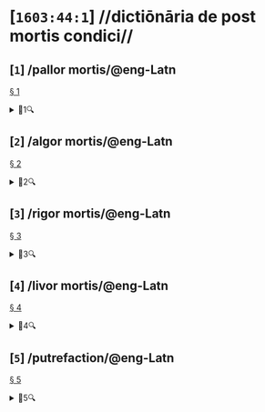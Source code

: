 # [`1603:44:1`] //dictiōnāria de post mortis condici//


<!--{'#item+conceptum+numerordinatio': '1603:1:1:44:1', '#item+conceptum+codicem': '44_1', '#status+conceptum': '70', '#status+conceptum+codicem': '70', '#item+rem+i_qcc+is_zxxx+ix_n1603': '1603:44:1', '#item+rem+i_qcc+is_zxxx+ix_regex': '', '#item+rem+i_qcc+is_zxxx+ix_wikiq': 'Q99312209', '#item+rem+i_mul+is_zyyy': '//dictiōnāria de post mortis condici//', '#item+rem+i_mul+is_zyyy+ix_trivium': '', '#item+rem+i_mul+is_zyyy+ix_trivium+ix_iri': '', '#item+rem+i_lat+is_latn': '', '#item+rem+i_arb+is_arab': '', '#item+rem+i_rus+is_cyrl': '', '#item+rem+i_ben+is_beng': ''}-->
## [`1`] /pallor mortis/@eng-Latn

<a id='1' href='#1'>§ 1</a>


<details><summary>🔎1🔍</summary>
  <dl>
    <dt>#item+conceptum+numerordinatio</dt>
    <dd>1603:44:1:1</dd>
    <dt>#item+conceptum+codicem</dt>
    <dd>1</dd>
    <dt>#status+conceptum</dt>
    <dd>60</dd>
    <dt>#status+conceptum+codicem</dt>
    <dd>60</dd>
    <dt>#item+rem+i_qcc+is_zxxx+ix_wikiq</dt>
    <dd>Q3493484</dd>
    <dt>#item+rem+i_qcc+is_zxxx+ix_hxlix</dt>
    <dd>ix_pallormortis</dd>
    <dt>#item+rem+i_qcc+is_zxxx+ix_hxlvoc</dt>
    <dd>v_lat_pallormortis</dd>
    <dt>#item+rem+i_ara+is_arab</dt>
    <dd>شحوب الموت</dd>
    <dt>#item+rem+i_rus+is_cyrl</dt>
    <dd>трупная бледность</dd>
    <dt>#item+rem+i_por+is_latn</dt>
    <dd>pallor mortis</dd>
    <dt>#item+rem+i_eng+is_latn</dt>
    <dd>pallor mortis</dd>
    <dt>#item+rem+i_fra+is_latn</dt>
    <dd>pallor mortis</dd>
    <dt>#item+rem+i_nld+is_latn</dt>
    <dd>pallor mortis</dd>
    <dt>#item+rem+i_deu+is_latn</dt>
    <dd>pallor mortis</dd>
    <dt>#item+rem+i_spa+is_latn</dt>
    <dd>pallor mortis</dd>
    <dt>#item+rem+i_ita+is_latn</dt>
    <dd>pallor mortis</dd>
    <dt>#item+rem+i_swe+is_latn</dt>
    <dd>likblekhet</dd>
    <dt>#item+rem+i_pol+is_latn</dt>
    <dd>bladość pośmiertna</dd>
    <dt>#item+rem+i_fin+is_latn</dt>
    <dd>kuolonkalpeus</dd>
    <dt>#item+rem+i_vie+is_latn</dt>
    <dd>tái nhạt tử thi</dd>
    <dt>#item+rem+i_bul+is_cyrl</dt>
    <dd>трупна бледост</dd>
    <dt>#item+rem+i_slv+is_latn</dt>
    <dd>mrliška bledica</dd>
    <dt>#item+rem+i_ces+is_latn</dt>
    <dd>pallor mortis</dd>
  </dl>
</details>



## [`2`] /algor mortis/@eng-Latn

<a id='2' href='#2'>§ 2</a>


<details><summary>🔎2🔍</summary>
  <dl>
    <dt>#item+conceptum+numerordinatio</dt>
    <dd>1603:44:1:2</dd>
    <dt>#item+conceptum+codicem</dt>
    <dd>2</dd>
    <dt>#status+conceptum</dt>
    <dd>60</dd>
    <dt>#status+conceptum+codicem</dt>
    <dd>60</dd>
    <dt>#item+rem+i_qcc+is_zxxx+ix_wikiq</dt>
    <dd>Q1500381</dd>
    <dt>#item+rem+i_qcc+is_zxxx+ix_hxlix</dt>
    <dd>ix_algormortis</dd>
    <dt>#item+rem+i_qcc+is_zxxx+ix_hxlvoc</dt>
    <dd>v_lat_algormortis</dd>
    <dt>#item+rem+i_ara+is_arab</dt>
    <dd>برودة الموت</dd>
    <dt>#item+rem+i_rus+is_cyrl</dt>
    <dd>посмертное охлаждение</dd>
    <dt>#item+rem+i_por+is_latn</dt>
    <dd>algor mortis</dd>
    <dt>#item+rem+i_eng+is_latn</dt>
    <dd>algor mortis</dd>
    <dt>#item+rem+i_fra+is_latn</dt>
    <dd>algor mortis</dd>
    <dt>#item+rem+i_nld+is_latn</dt>
    <dd>algor mortis</dd>
    <dt>#item+rem+i_deu+is_latn</dt>
    <dd>algor mortis</dd>
    <dt>#item+rem+i_spa+is_latn</dt>
    <dd>algor mortis</dd>
    <dt>#item+rem+i_ita+is_latn</dt>
    <dd>algor mortis</dd>
    <dt>#item+rem+i_swe+is_latn</dt>
    <dd>likkyla</dd>
    <dt>#item+rem+i_pol+is_latn</dt>
    <dd>oziębienie pośmiertne</dd>
    <dt>#item+rem+i_fin+is_latn</dt>
    <dd>kuolonkylmyys</dd>
    <dt>#item+rem+i_vie+is_latn</dt>
    <dd>mát lạnh tử thi</dd>
    <dt>#item+rem+i_bul+is_cyrl</dt>
    <dd>трупно изстиване</dd>
    <dt>#item+rem+i_slv+is_latn</dt>
    <dd>mrliška ohladitev</dd>
    <dt>#item+rem+i_ces+is_latn</dt>
    <dd>algor mortis</dd>
    <dt>#item+rem+i_jpn+is_jpan</dt>
    <dd>死冷</dd>
  </dl>
</details>



## [`3`] /rigor mortis/@eng-Latn

<a id='3' href='#3'>§ 3</a>


<details><summary>🔎3🔍</summary>
  <dl>
    <dt>#item+conceptum+numerordinatio</dt>
    <dd>1603:44:1:3</dd>
    <dt>#item+conceptum+codicem</dt>
    <dd>3</dd>
    <dt>#status+conceptum</dt>
    <dd>60</dd>
    <dt>#status+conceptum+codicem</dt>
    <dd>60</dd>
    <dt>#item+rem+i_qcc+is_zxxx+ix_wikiq</dt>
    <dd>Q274095</dd>
    <dt>#item+rem+i_qcc+is_zxxx+ix_hxlix</dt>
    <dd>ix_rigormortis</dd>
    <dt>#item+rem+i_qcc+is_zxxx+ix_hxlvoc</dt>
    <dd>v_lat_rigormortis</dd>
    <dt>#item+rem+i_ara+is_arab</dt>
    <dd>تخشب موتي</dd>
    <dt>#item+rem+i_rus+is_cyrl</dt>
    <dd>трупное окоченение</dd>
    <dt>#item+rem+i_por+is_latn</dt>
    <dd>rigor mortis</dd>
    <dt>#item+rem+i_eng+is_latn</dt>
    <dd>rigor mortis</dd>
    <dt>#item+rem+i_fra+is_latn</dt>
    <dd>rigidité cadavérique</dd>
    <dt>#item+rem+i_nld+is_latn</dt>
    <dd>lijkstijfheid</dd>
    <dt>#item+rem+i_deu+is_latn</dt>
    <dd>totenstarre</dd>
    <dt>#item+rem+i_spa+is_latn</dt>
    <dd>rigor mortis</dd>
    <dt>#item+rem+i_ita+is_latn</dt>
    <dd>rigor mortis</dd>
    <dt>#item+rem+i_gle+is_latn</dt>
    <dd>teannáil an bháis</dd>
    <dt>#item+rem+i_swe+is_latn</dt>
    <dd>likstelhet</dd>
    <dt>#item+rem+i_pol+is_latn</dt>
    <dd>stężenie pośmiertne</dd>
    <dt>#item+rem+i_fin+is_latn</dt>
    <dd>kuolonkankeus</dd>
    <dt>#item+rem+i_ron+is_latn</dt>
    <dd>rigor mortis</dd>
    <dt>#item+rem+i_vie+is_latn</dt>
    <dd>co cứng tử thi</dd>
    <dt>#item+rem+i_cat+is_latn</dt>
    <dd>rigidesa cadavèrica</dd>
    <dt>#item+rem+i_ukr+is_cyrl</dt>
    <dd>трупне окоченіння</dd>
    <dt>#item+rem+i_bul+is_cyrl</dt>
    <dd>трупно вкочаняване</dd>
    <dt>#item+rem+i_slv+is_latn</dt>
    <dd>mrliška okorelost</dd>
    <dt>#item+rem+i_nob+is_latn</dt>
    <dd>dødsstivhet</dd>
    <dt>#item+rem+i_ces+is_latn</dt>
    <dd>posmrtná ztuhlost</dd>
    <dt>#item+rem+i_jpn+is_jpan</dt>
    <dd>死後硬直</dd>
    <dt>#item+rem+i_mal+is_mlym</dt>
    <dd>മൃത്യുജകാഠിന്യം</dd>
    <dt>#item+rem+i_ind+is_latn</dt>
    <dd>kaku mayat</dd>
    <dt>#item+rem+i_fas+is_zzzz</dt>
    <dd>جمود نعشی</dd>
    <dt>#item+rem+i_hun+is_latn</dt>
    <dd>hullamerevség</dd>
    <dt>#item+rem+i_glg+is_latn</dt>
    <dd>rigor mortis</dd>
    <dt>#item+rem+i_epo+is_latn</dt>
    <dd>kadavra rigideco</dd>
  </dl>
</details>



## [`4`] /livor mortis/@eng-Latn

<a id='4' href='#4'>§ 4</a>


<details><summary>🔎4🔍</summary>
  <dl>
    <dt>#item+conceptum+numerordinatio</dt>
    <dd>1603:44:1:4</dd>
    <dt>#item+conceptum+codicem</dt>
    <dd>4</dd>
    <dt>#status+conceptum</dt>
    <dd>60</dd>
    <dt>#status+conceptum+codicem</dt>
    <dd>60</dd>
    <dt>#item+rem+i_qcc+is_zxxx+ix_wikiq</dt>
    <dd>Q747953</dd>
    <dt>#item+rem+i_qcc+is_zxxx+ix_hxlix</dt>
    <dd>ix_livormortis</dd>
    <dt>#item+rem+i_qcc+is_zxxx+ix_hxlvoc</dt>
    <dd>v_lat_livormortis</dd>
    <dt>#item+rem+i_ara+is_arab</dt>
    <dd>ازرقاق الجثة</dd>
    <dt>#item+rem+i_rus+is_cyrl</dt>
    <dd>трупные пятна</dd>
    <dt>#item+rem+i_por+is_latn</dt>
    <dd>livor mortis</dd>
    <dt>#item+rem+i_eng+is_latn</dt>
    <dd>livor mortis</dd>
    <dt>#item+rem+i_fra+is_latn</dt>
    <dd>lividités cadavériques</dd>
    <dt>#item+rem+i_nld+is_latn</dt>
    <dd>livor mortis</dd>
    <dt>#item+rem+i_deu+is_latn</dt>
    <dd>totenfleck</dd>
    <dt>#item+rem+i_spa+is_latn</dt>
    <dd>livor mortis</dd>
    <dt>#item+rem+i_ita+is_latn</dt>
    <dd>livor mortis</dd>
    <dt>#item+rem+i_swe+is_latn</dt>
    <dd>likfläck</dd>
    <dt>#item+rem+i_pol+is_latn</dt>
    <dd>plamy pośmiertne</dd>
    <dt>#item+rem+i_fin+is_latn</dt>
    <dd>lautuma</dd>
    <dt>#item+rem+i_vie+is_latn</dt>
    <dd>hồ máu tử thi</dd>
    <dt>#item+rem+i_ukr+is_cyrl</dt>
    <dd>трупні плями</dd>
    <dt>#item+rem+i_bul+is_cyrl</dt>
    <dd>хипостаза</dd>
    <dt>#item+rem+i_nob+is_latn</dt>
    <dd>dødsflekk</dd>
    <dt>#item+rem+i_ces+is_latn</dt>
    <dd>posmrtné skvrny</dd>
    <dt>#item+rem+i_dan+is_latn</dt>
    <dd>livores</dd>
    <dt>#item+rem+i_jpn+is_jpan</dt>
    <dd>死斑</dd>
    <dt>#item+rem+i_ind+is_latn</dt>
    <dd>livor mortis</dd>
    <dt>#item+rem+i_epo+is_latn</dt>
    <dd>livor mortis</dd>
  </dl>
</details>



## [`5`] /putrefaction/@eng-Latn

<a id='5' href='#5'>§ 5</a>


<details><summary>🔎5🔍</summary>
  <dl>
    <dt>#item+conceptum+numerordinatio</dt>
    <dd>1603:44:1:5</dd>
    <dt>#item+conceptum+codicem</dt>
    <dd>5</dd>
    <dt>#status+conceptum</dt>
    <dd>20</dd>
    <dt>#status+conceptum+codicem</dt>
    <dd>11</dd>
    <dt>#item+rem+i_qcc+is_zxxx+ix_wikiq</dt>
    <dd>Q671701</dd>
    <dt>#item+rem+i_qcc+is_zxxx+ix_hxlix</dt>
    <dd>ix_putrefactiocadaveris</dd>
    <dt>#item+rem+i_qcc+is_zxxx+ix_hxlvoc</dt>
    <dd>v_lat_putrefactiocadaveris</dd>
    <dt>#item+rem+i_ara+is_arab</dt>
    <dd>تعفن</dd>
    <dt>#item+rem+i_rus+is_cyrl</dt>
    <dd>гниение</dd>
    <dt>#item+rem+i_por+is_latn</dt>
    <dd>putrefação</dd>
    <dt>#item+rem+i_eng+is_latn</dt>
    <dd>putrefaction</dd>
    <dt>#item+rem+i_fra+is_latn</dt>
    <dd>putréfaction</dd>
    <dt>#item+rem+i_deu+is_latn</dt>
    <dd>putrefizierung</dd>
    <dt>#item+rem+i_spa+is_latn</dt>
    <dd>putrefacción</dd>
    <dt>#item+rem+i_ita+is_latn</dt>
    <dd>putrefazione</dd>
    <dt>#item+rem+i_pol+is_latn</dt>
    <dd>rozpad gnilny</dd>
    <dt>#item+rem+i_ron+is_latn</dt>
    <dd>putrefacție</dd>
    <dt>#item+rem+i_ukr+is_cyrl</dt>
    <dd>гниття</dd>
    <dt>#item+rem+i_bul+is_cyrl</dt>
    <dd>гниене</dd>
    <dt>#item+rem+i_ces+is_latn</dt>
    <dd>hnití</dd>
    <dt>#item+rem+i_fas+is_zzzz</dt>
    <dd>گندیدگی</dd>
    <dt>#item+rem+i_epo+is_latn</dt>
    <dd>putrado</dd>
    <dt>#item+rem+i_est+is_latn</dt>
    <dd>roiskumine</dd>
  </dl>
</details>



